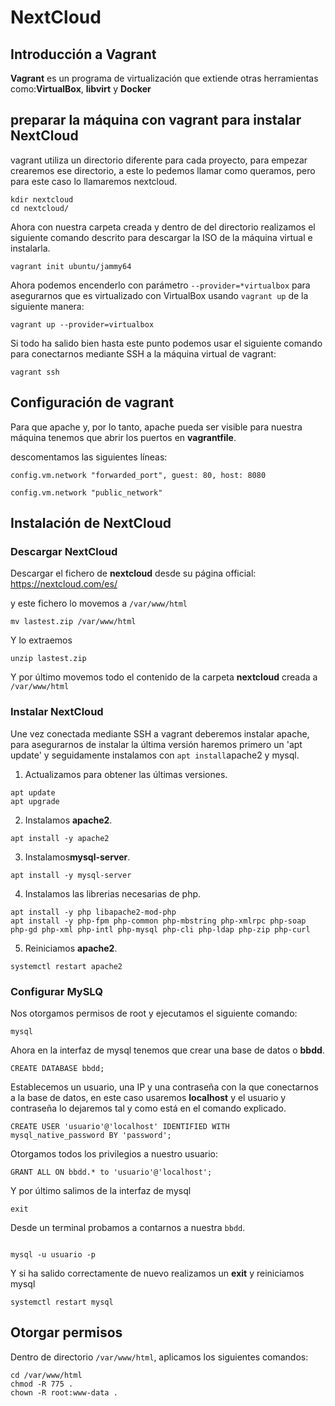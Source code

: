 # NextCloud

## Introducción a Vagrant

**Vagrant** es un programa de virtualización que extiende otras herramientas como:**VirtualBox**, **libvirt** y **Docker**

## preparar la máquina con vagrant para instalar NextCloud

vagrant utiliza un directorio diferente para cada proyecto, para empezar crearemos ese directorio, a este lo pedemos llamar como queramos, pero para este caso lo llamaremos nextcloud.

```console
kdir nextcloud
cd nextcloud/
```

Ahora con nuestra carpeta creada y dentro de del directorio realizamos el siguiente comando descrito para descargar la ISO de la máquina virtual e instalarla.

```console
vagrant init ubuntu/jammy64
```

Ahora podemos encenderlo con parámetro `--provider=*virtualbox` para asegurarnos que es virtualizado con VirtualBox usando `vagrant up` de la siguiente manera:

```console
vagrant up --provider=virtualbox
```

Si todo ha salido bien hasta este punto podemos usar el siguiente comando para conectarnos mediante SSH a la máquina virtual de vagrant:

```console
vagrant ssh
```
## Configuración de vagrant

Para que apache y, por lo tanto, apache pueda ser visible para nuestra máquina tenemos que abrir los puertos en **vagrantfile**.

descomentamos las siguientes líneas: 

`config.vm.network "forwarded_port", guest: 80, host: 8080`

`config.vm.network "public_network"`

## Instalación de NextCloud

### Descargar NextCloud

Descargar el fichero de **nextcloud** desde su página official: https://nextcloud.com/es/

y este fichero lo movemos a `/var/www/html`

```console
mv lastest.zip /var/www/html
```
Y lo extraemos

```console
unzip lastest.zip
``` 
Y por último movemos todo el contenido de la carpeta **nextcloud** creada a `/var/www/html`

### Instalar NextCloud

Une vez conectada mediante SSH a vagrant deberemos instalar apache, para asegurarnos de instalar la última versión haremos primero un 'apt update' y seguidamente instalamos con `apt install`apache2 y mysql.


1. Actualizamos para obtener las últimas versiones.
```console
apt update
apt upgrade
```

2. Instalamos **apache2**.
```console
apt install -y apache2
```

3. Instalamos**mysql-server**.
```console
apt install -y mysql-server
```

4. Instalamos las librerias necesarias de php.
```console
apt install -y php libapache2-mod-php
apt install -y php-fpm php-common php-mbstring php-xmlrpc php-soap php-gd php-xml php-intl php-mysql php-cli php-ldap php-zip php-curl
```

5. Reiniciamos **apache2**.
```console
systemctl restart apache2
```

### Configurar MySLQ

Nos otorgamos permisos de root y ejecutamos el siguiente comando:
```console
mysql
```

Ahora en la interfaz de mysql tenemos que crear una base de datos o **bbdd**.

```console
CREATE DATABASE bbdd;
```

Establecemos un usuario, una IP y una contraseña con la que conectarnos a la base de datos, en este caso usaremos **localhost** y el usuario y contraseña lo dejaremos tal y como está en el comando explicado.

```console
CREATE USER 'usuario'@'localhost' IDENTIFIED WITH mysql_native_password BY 'password';
```

Otorgamos todos los privilegios a nuestro usuario:

```console
GRANT ALL ON bbdd.* to 'usuario'@'localhost';
```

Y por último salimos de la interfaz de mysql

```console
exit
```

Desde un terminal probamos a contarnos a nuestra `bbdd`.

```console

mysql -u usuario -p
```
Y si ha salido correctamente de nuevo realizamos un **exit** y reiniciamos mysql

```
systemctl restart mysql
```

## Otorgar permisos
Dentro de directorio `/var/www/html`, aplicamos los siguientes comandos:

```console
cd /var/www/html
chmod -R 775 .
chown -R root:www-data .
```
